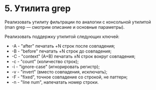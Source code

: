 # 5. Утилита grep

Реализовать утилиту фильтрации по аналогии с консольной утилитой (man grep — смотрим описание и основные параметры).

Реализовать поддержку утилитой следующих ключей:
* -A - "after" печатать +N строк после совпадения;
* -B - "before" печатать +N строк до совпадения;
* -C - "context" (A+B) печатать ±N строк вокруг совпадения;
* -c - "count" (количество строк);
* -i - "ignore-case" (игнорировать регистр);
* -v - "invert" (вместо совпадения, исключать);
* -F - "fixed", точное совпадение со строкой, не паттерн;
* -n - "line num", напечатать номер строки.
